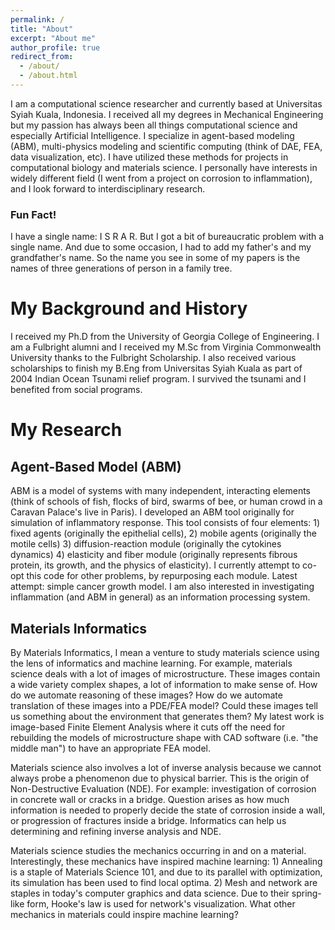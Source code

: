 ```yaml
---
permalink: /
title: "About"
excerpt: "About me"
author_profile: true
redirect_from:
  - /about/
  - /about.html
---
```


<!-- <ul>{% capture written_year %}'None'{% endcapture %}
{% for post in site.posts limit:3 %}
  {% capture year %}{{ post.date | date: '%Y' }}{% endcapture %}
  {% if year != written_year %}
    <h2 id="{{ year | slugify }}" class="archive__subtitle">{{ year }}</h2>
    {% capture written_year %}{{ year }}{% endcapture %}
  {% endif %}
  {% include archive-single.html %}
{% endfor %}</ul> -->

<!-- About
====== -->
I am a computational science researcher and currently based at Universitas Syiah Kuala, Indonesia. I received all my degrees in Mechanical Engineering but my passion has always been all things computational science and especially Artificial Intelligence. I specialize in agent-based modeling (ABM), multi-physics modeling and scientific computing (think of DAE, FEA, data visualization, etc). I have utilized these methods for projects in computational biology and materials science. I personally have interests in widely different field (I went from a project on corrosion to inflammation), and I look forward to interdisciplinary research.

### Fun Fact!
I have a single name: I S R A R. But I got a bit of bureaucratic problem with a single name. And due to some occasion, I had to add my father's and my grandfather's name. So the name you see in some of my papers is the names of three generations of person in a family tree.

My Background and History
======
I received my Ph.D from the University of Georgia College of Engineering. I am a Fulbright alumni and I received my M.Sc from Virginia Commonwealth University thanks to the Fulbright Scholarship. I also received various scholarships to finish my B.Eng from Universitas Syiah Kuala as part of 2004 Indian Ocean Tsunami relief program. I survived the tsunami and I benefited from social programs.

My Research
======

Agent-Based Model (ABM)
------

ABM is a model of systems with many independent, interacting elements (think of schools of fish, flocks of bird, swarms of bee, or human crowd in a Caravan Palace's live in Paris). I developed an ABM tool originally for simulation of inflammatory response. This tool consists of four elements: 1) fixed agents (originally the epithelial cells), 2) mobile agents (originally the motile cells) 3) diffusion-reaction module (originally the cytokines dynamics) 4) elasticity and fiber module (originally represents fibrous protein, its growth, and the physics of elasticity). I currently attempt to co-opt this code for other problems, by repurposing each module. Latest attempt: simple cancer growth model.
I am also interested in investigating inflammation (and ABM in general) as an information processing system.

Materials Informatics
------

By Materials Informatics, I mean a venture to study materials science using the lens of informatics and machine learning.
For example, materials science deals with a lot of images of microstructure. These images contain a wide variety complex shapes, a lot of information to make sense of. How do we automate reasoning of these images? How do we automate translation of these images into a PDE/FEA model? Could these images tell us something about the environment that generates them?
My latest work is image-based Finite Element Analysis where it cuts off the need for rebuilding the models of microstructure shape with CAD software (i.e. "the middle man") to have an appropriate FEA model.

Materials science also involves a lot of inverse analysis because we cannot always probe a phenomenon due to physical barrier. This is the origin of Non-Destructive Evaluation (NDE). For example: investigation of corrosion in concrete wall or cracks in a bridge. Question arises as how much information is needed to properly decide the state of corrosion inside a wall, or progression of fractures inside a bridge. Informatics can help us determining and refining inverse analysis and NDE.

Materials science studies the mechanics occurring in and on a material. Interestingly, these mechanics have inspired machine learning: 1) Annealing is a staple of Materials Science 101, and due to its parallel with optimization, its simulation has been used to find local optima. 2) Mesh and network are staples in today's computer graphics and data science. Due to their spring-like form, Hooke's law is used for network's visualization. What other mechanics in materials could inspire machine learning?

<!-- Unconventional Methods in Materials Engineering Analysis
------

There are many underappreciated  

-->


<!-- Materials Informatics
------

By Materials Informatics, I mean a venture to study materials science with the lens of informatics and machine learning.
For example, materials science deals with a lot of images of microstructure. These images contain a wide variety complex shapes, a lot of information to make sense of. How do we automate reasoning of these images? How do we automate translation of these images into a PDE/FEA model? Could these images tell us something about the environment that generates them?
My latest work is image-based Finite Element Analysis where it cuts off the need for rebuilding the models of microstructure shape with CAD software (i.e. "the middle man") to have an appropriate FEA model.

Materials science also involves a lot of inverse analysis because we cannot always probe a phenomenon due to physical barrier. This is the origin of Non-Destructive Evaluation (NDE). For example: investigation of corrosion in concrete wall or cracks in a bridge. Question arises as how much information is needed to properly decide the state of corrosion inside a wall, or progression of fractures inside a bridge. Informatics can help us determining and refining inverse analysis and NDE.

Materials science studies the mechanics occurring in and on a material. Interestingly, these mechanics have inspired machine learning. Annealing is a staple of Materials Science 101, and due to its parallel with optimization, its simulation has been used to find local optima. Mesh and network are staples in today's computer graphics and data science. Due to their spring-like form, Hooke's law is used for network's visualization. What other mechanics in materials could inspire machine learning?


Elastic spring system > data visualization

Connection between materials science and machine learning, because mtr sci studies process occuring in materials, and some of the process has parallels with machine learning.

Moreover, some dynamical process in materials science can be represented as by circuit model, such as corrosion. Would

there are many dynamical processes in materials science

that potentially can be a computing substrate. Some processes can be

How do we make more sense of these images, extract more information?
I was also became aware of my colleague's library of SEM images of atmospheric corrosion products. These are minerals form by chemical interaction of metals (e.g. rebars) with atmospheric elements (e.g. air pollutants). Each mineral (e.g. Geothite) has their unique signature of shape and features.

I am currently developing an image-based PDE model

Does the pattern exhibited by materials microstructure give us information of

Machine learning + materials + complex shapes

Currently I am interested in automating the model preparation of Finite Element Analysis

This was started with a
This was started with a code that I developed to run elasticity analysis of microstructure images. The code needs to take 2D image,

This was started when I found it was difficult to import complex shapes of stainless steel phases (ferrite and austenite) into a Finite Element (FE) software that starts with an 'A' and ends with an 'S'. So I decided to make a tool that will directly take a 2D image (such as those from microscopy techniques), processes it and converts it into a model appropriate for FE modeling. This is especially feasible today because wide availability of image processing tools and symbolic computing tools that will solve PDEs through FE method.

My colleague has a library of SEM images of atmospheric corrosion products. The atmospheric corrosion products seem to

What I am interested in here is to apply informatics paradigm for materials science, to view materials in terms of information science.
Taking it a bit Further presents a question: can we model mechanics of materials in terms of information flow or as an information processing system? Most mechanics of materials models are based on continuum mechanics.

Multi-Physics Modeling
------


Multi-Physics Modeling
------ -->



<!-- My research attempts to frame analyses in Materials Science into information science paradigm. I -->

<!-- Like many other Jekyll-based GitHub Pages templates, academicpages makes you separate the website's content from its form. The content & metadata of your website are in structured markdown files, while various other files constitute the theme, specifying how to transform that content & metadata into HTML pages. You keep these various markdown (.md), YAML (.yml), HTML, and CSS files in a public GitHub repository. Each time you commit and push an update to the repository, the [GitHub pages](https://pages.github.com/) service creates static HTML pages based on these files, which are hosted on GitHub's servers free of charge. -->

<!-- Many of the features of dynamic content management systems (like Wordpress) can be achieved in this fashion, using a fraction of the computational resources and with far less vulnerability to hacking and DDoSing. You can also modify the theme to your heart's content without touching the content of your site. If you get to a point where you've broken something in Jekyll/HTML/CSS beyond repair, your markdown files describing your talks, publications, etc. are safe. You can rollback the changes or even delete the repository and start over -- just be sure to save the markdown files! Finally, you can also write scripts that process the structured data on the site, such as [this one](https://github.com/academicpages/academicpages.github.io/blob/master/talkmap.ipynb) that analyzes metadata in pages about talks to display [a map of every location you've given a talk](https://academicpages.github.io/talkmap.html).


Create content & metadata
------
For site content, there is one markdown file for each type of content, which are stored in directories like _publications, _talks, _posts, _teaching, or _pages. For example, each talk is a markdown file in the [_talks directory](https://github.com/academicpages/academicpages.github.io/tree/master/_talks). At the top of each markdown file is structured data in YAML about the talk, which the theme will parse to do lots of cool stuff. The same structured data about a talk is used to generate the list of talks on the [Talks page](https://academicpages.github.io/talks), each [individual page](https://academicpages.github.io/talks/2012-03-01-talk-1) for specific talks, the talks section for the [CV page](https://academicpages.github.io/cv), and the [map of places you've given a talk](https://academicpages.github.io/talkmap.html) (if you run this [python file](https://github.com/academicpages/academicpages.github.io/blob/master/talkmap.py) or [Jupyter notebook](https://github.com/academicpages/academicpages.github.io/blob/master/talkmap.ipynb), which creates the HTML for the map based on the contents of the _talks directory).

**Markdown generator**

I have also created [a set of Jupyter notebooks](https://github.com/academicpages/academicpages.github.io/tree/master/markdown_generator
) that converts a CSV containing structured data about talks or presentations into individual markdown files that will be properly formatted for the academicpages template. The sample CSVs in that directory are the ones I used to create my own personal website at stuartgeiger.com. My usual workflow is that I keep a spreadsheet of my publications and talks, then run the code in these notebooks to generate the markdown files, then commit and push them to the GitHub repository.

How to edit your site's GitHub repository
------
Many people use a git client to create files on their local computer and then push them to GitHub's servers. If you are not familiar with git, you can directly edit these configuration and markdown files directly in the github.com interface. Navigate to a file (like [this one](https://github.com/academicpages/academicpages.github.io/blob/master/_talks/2012-03-01-talk-1.md) and click the pencil icon in the top right of the content preview (to the right of the "Raw | Blame | History" buttons). You can delete a file by clicking the trashcan icon to the right of the pencil icon. You can also create new files or upload files by navigating to a directory and clicking the "Create new file" or "Upload files" buttons.

Example: editing a markdown file for a talk
![Editing a markdown file for a talk](/images/editing-talk.png)

For more info
------
More info about configuring academicpages can be found in [the guide](https://academicpages.github.io/markdown/). The [guides for the Minimal Mistakes theme](https://mmistakes.github.io/minimal-mistakes/docs/configuration/) (which this theme was forked from) might also be helpful. -->
